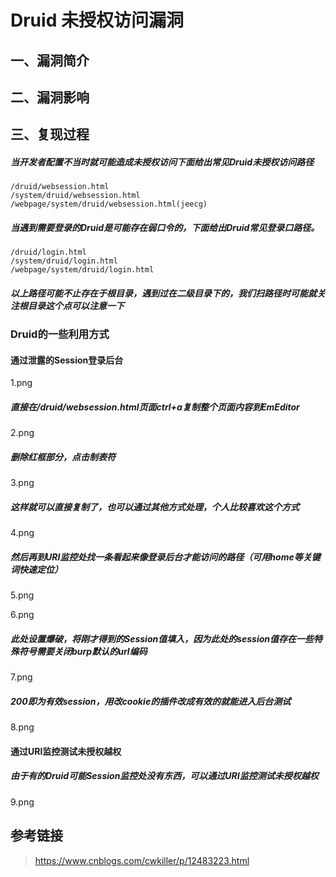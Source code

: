 Druid 未授权访问漏洞
====================

一、漏洞简介
------------

二、漏洞影响
------------

三、复现过程
------------

##### 当开发者配置不当时就可能造成未授权访问下面给出常见Druid未授权访问路径

    /druid/websession.html
    /system/druid/websession.html
    /webpage/system/druid/websession.html(jeecg)

##### 当遇到需要登录的Druid是可能存在弱口令的，下面给出Druid常见登录口路径。

    /druid/login.html
    /system/druid/login.html
    /webpage/system/druid/login.html

##### 以上路径可能不止存在于根目录，遇到过在二级目录下的，我们扫路径时可能就关注根目录这个点可以注意一下

### Druid的一些利用方式

#### 通过泄露的Session登录后台

1.png

##### 直接在/druid/websession.html页面ctrl+a复制整个页面内容到EmEditor

2.png

##### 删除红框部分，点击制表符

3.png

##### 这样就可以直接复制了，也可以通过其他方式处理，个人比较喜欢这个方式

4.png

##### 然后再到URI监控处找一条看起来像登录后台才能访问的路径（可用home等关键词快速定位）

5.png

6.png

##### 此处设置爆破，将刚才得到的Session值填入，因为此处的session值存在一些特殊符号需要关闭burp默认的url编码

7.png

##### 200即为有效session，用改cookie的插件改成有效的就能进入后台测试

8.png

#### 通过URI监控测试未授权越权

##### 由于有的Druid可能Session监控处没有东西，可以通过URI监控测试未授权越权

9.png

参考链接
--------

> https://www.cnblogs.com/cwkiller/p/12483223.html
